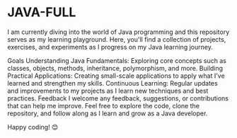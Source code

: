 # JAVA-FULL

I am currently diving into the world of Java programming and this repository serves as my learning playground. Here, you'll find a collection of projects, exercises, and experiments as I progress on my Java learning journey.

Goals Understanding Java Fundamentals: Exploring core concepts such as classes, objects, methods, inheritance, polymorphism, and more. Building Practical Applications: Creating small-scale applications to apply what I've learned and strengthen my skills. Continuous Learning: Regular updates and improvements to my projects as I learn new techniques and best practices. Feedback I welcome any feedback, suggestions, or contributions that can help me improve. Feel free to explore the code, clone the repository, and follow along as I learn and grow as a Java developer.

Happy coding! 😊

